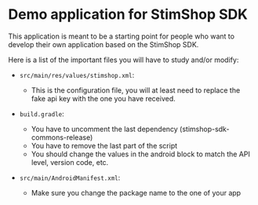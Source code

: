 Demo application for StimShop SDK
=================================

This application is meant to be a starting point for people who want to develop their own
application based on the StimShop SDK.

Here is a list of the important files you will have to study and/or modify:

 - `src/main/res/values/stimshop.xml`:

    - This is the configuration file, you will at least need to replace the fake api key with the
      one you have received.

 - `build.gradle`:
    - You have to uncomment the last dependency (stimshop-sdk-commons-release)
    - You have to remove the last part of the script
    - You should change the values in the android block to match the API level, version code, etc.

 - `src/main/AndroidManifest.xml`:
    - Make sure you change the package name to the one of your app



